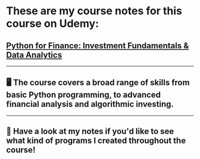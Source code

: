 # These are my course notes for this course on Udemy:

## [Python for Finance: Investment Fundamentals & Data Analytics](https://www.udemy.com/course/python-for-finance-investment-fundamentals-data-analytics/)
___
## 🖥️ The course covers a broad range of skills from basic Python programming, to advanced financial analysis and algorithmic investing.
___
## 💸 Have a look at my notes if you'd like to see what kind of programs I created throughout the course!